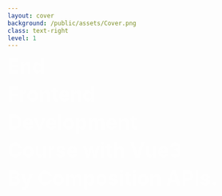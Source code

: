 ```yaml
---
layout: cover
background: /public/assets/Cover.png
class: text-right
level: 1
---
```


# End
# Frontend 
# Development
# Course with Vue3
# By Composition APIs.

<style>
.slidev-layout {
  padding: 28px;
  z-index: 0;
}
h1 {
  font-size: 2.5rem !important;
  line-height: 2.5rem !important;
  margin: 0 !important;
  margin-bottom: 16px !important;
  color: white !important;
  opacity: 0.8 !important;
}
</style>